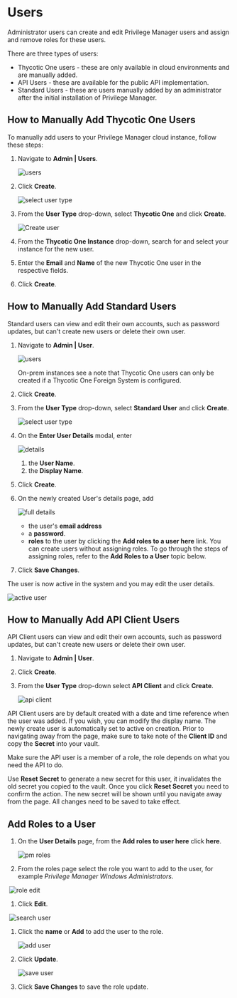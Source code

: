 [title]: # (Users)
[tags]: # (admin,configuration)
[priority]: # (16)
# Users

Administrator users can create and edit Privilege Manager users and assign and remove roles for these users.

There are three types of users:

* Thycotic One users - these are only available in cloud environments and are manually added.
* API Users - these are available for the public API implementation.
* Standard Users - these are users manually added by an administrator after the initial installation of Privilege Manager.

## How to Manually Add Thycotic One Users

To manually add users to your Privilege Manager cloud instance, follow these steps:

1. Navigate to __Admin | Users__.

   ![users](images/t1_add_user/t1_user.png "Users page")

1. Click __Create__.

   ![select user type](images/t1_add_user/select-user-type.png)
1. From the __User Type__ drop-down, select __Thycotic One__ and click __Create__.

   ![Create user](images/t1_add_user/t1_user_create.png)
1. From the __Thycotic One Instance__ drop-down, search for and select your instance for the new user.
1. Enter the __Email__ and __Name__ of the new Thycotic One user in the respective fields.
1. Click __Create__.

## How to Manually Add Standard Users

Standard users can view and edit their own accounts, such as password updates, but can't create new users or delete their own user.

1. Navigate to __Admin | User__.

   ![users](images/t1_add_user/t1_user.png "Users page")

   On-prem instances see a note that Thycotic One users can only be created if a Thycotic One Foreign System is configured.
1. Click __Create__.
1. From the __User Type__ drop-down, select __Standard User__ and click __Create__.

   ![select user type](images/select-user-type.png "Selecting a user type")
1. On the __Enter User Details__ modal, enter

   ![details](images/pm-user-4.png "Enter User details")

   1. the __User Name__.
   1. the __Display Name__.
1. Click __Create__.
1. On the newly created User's details page, add

   ![full details](images/pm-user-5.png "Enter remaining User details")

   * the user's __email address__
   * a __password__.
   * __roles__ to the user by clicking the __Add roles to a user here__ link. You can create users without assigning roles. To go through the steps of assigning roles, refer to the __Add Roles to a User__ topic below.
1. Click __Save Changes__.

The user is now active in the system and you may edit the user details.

![active user](images/pm-user-6.png "Active user details page")

## How to Manually Add API Client Users

API Client users can view and edit their own accounts, such as password updates, but can't create new users or delete their own user.

1. Navigate to __Admin | User__.
1. Click __Create__.
1. From the __User Type__ drop-down select __API Client__ and click __Create__.

   ![api client](images/api-user.png "New API User created page")

API Client users are by default created with a date and time reference when the user was added. If you wish, you can modify the display name. The newly create user is automatically set to active on creation. Prior to navigating away from the page, make sure to take note of the __Client ID__ and copy the __Secret__ into your vault.

Make sure the API user is a member of a role, the role depends on what you need the API to do.

Use __Reset Secret__ to generate a new secret for this user, it invalidates the old secret you copied to the vault. Once you click __Reset Secret__ you need to confirm the action. The new secret will be shown until you navigate away from the page.
All changes need to be saved to take effect.

## Add Roles to a User

1. On the __User Details__ page, from the __Add roles to user here__ click __here__.

   ![pm roles](images/roles.png "Add roles to a user")
1. From the roles page select the role you want to add to the user, for example _Privilege Manager Windows Administrators_.

​   ![role edit](images/role-edit.png "Edit link on roles page")
1. Click __Edit__.

​   ![search user](images/assign-user.png "Enter user display name in search")
1. Click the __name__ or __Add__ to add the user to the role.

   ![add user](images/added.png "User added to the role click update")
1. Click __Update__.

   ![save user](images/save.png "Save the changes")
1. Click __Save Changes__ to save the role update.
